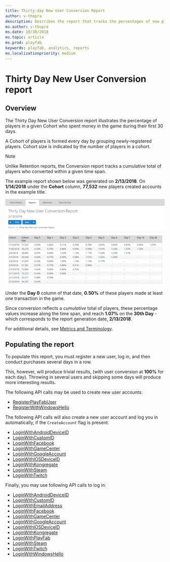 ```yaml
---
title: Thirty-day New User Conversion Report
author: v-thopra
description: Describes the report that tracks the percentages of new players who spend money within the first 30 days.
ms.author: v-thopra
ms.date: 10/30/2018
ms.topic: article
ms.prod: playfab
keywords: playfab, analytics, reports
ms.localizationpriority: medium
---
```


# Thirty Day New User Conversion report

## Overview

The Thirty Day New User Conversion report illustrates the percentage of players in a given Cohort who spent money in the game during their first 30 days.

A Cohort of players is formed every day by grouping newly-registered players. Cohort size is indicated by the number of players in a cohort.

> [!NOTE]
> Unlike Retention reports, the Conversion report tracks a cumulative total of players who converted within a given time span.

The example report shown below was generated on **2/13/2018**. On **1/14/2018** under the **Cohort** column, **77,532** new players created accounts in the example title.

![thirty-day New User Conversion Report Table](media/tutorials/thirty-day-new-user-conversion-report-table.png)

Under the **Day 0** column of that date, **0.50%** of these players made at least *one* transaction in the game.

Since conversion reflects a *cumulative* total of players, these percentage values increase along the time span, and reach **1.07%** on the **30th Day** - which corresponds to the report generation date, **2/13/2018**.

For additional details, see [Metrics and Terminology](../metrics/metrics-and-terminology.md).

## Populating the report

To populate this report, you must register a new user, log in, and then conduct purchases several days in a row.

This, however, will produce trivial results, (with user conversion at **100%** for each day). Throwing in several users and skipping some days will produce more interesting results.

The following API calls may be used to create new user accounts:

- [RegisterPlayFabUser](xref:titleid.playfabapi.com.client.authentication.registerplayfabuser)
- [RegisterWithWindowsHello](xref:titleid.playfabapi.com.client.authentication.registerwithwindowshello)

The following API calls will also create a new user account and log you in automatically, if the `CreateAccount` flag is present:

- [LoginWithAndroidDeviceID](xref:titleid.playfabapi.com.client.authentication.loginwithandroiddeviceid)
- [LoginWithCustomID](xref:titleid.playfabapi.com.client.authentication.loginwithcustomid)
- [LoginWithFacebook](xref:titleid.playfabapi.com.client.authentication.loginwithfacebook)
- [LoginWithGameCenter](xref:titleid.playfabapi.com.client.authentication.loginwithgamecenter)
- [LoginWithGoogleAccount](xref:titleid.playfabapi.com.client.authentication.loginwithgoogleaccount)
- [LoginWithIOSDeviceID](xref:titleid.playfabapi.com.client.authentication.loginwithiosdeviceid)
- [LoginWithKongregate](xref:titleid.playfabapi.com.client.authentication.loginwithkongregate)
- [LoginWithSteam](xref:titleid.playfabapi.com.client.authentication.loginwithsteam)
- [LoginWithTwitch](xref:titleid.playfabapi.com.client.authentication.loginwithtwitch)

Finally, you may use following API calls to log in:

- [LoginWithAndroidDeviceID](xref:titleid.playfabapi.com.client.authentication.loginwithandroiddeviceid)
- [LoginWithCustomID](xref:titleid.playfabapi.com.client.authentication.loginwithcustomid)
- [LoginWithEmailAddress](xref:titleid.playfabapi.com.client.authentication.loginwithemailaddress)
- [LoginWithFacebook](xref:titleid.playfabapi.com.client.authentication.loginwithfacebook)
- [LoginWithGameCenter](xref:titleid.playfabapi.com.client.authentication.loginwithgamecenter)
- [LoginWithGoogleAccount](xref:titleid.playfabapi.com.client.authentication.loginwithgoogleaccount)
- [LoginWithIOSDeviceID](xref:titleid.playfabapi.com.client.authentication.loginwithiosdeviceid)
- [LoginWithKongregate](xref:titleid.playfabapi.com.client.authentication.loginwithkongregate)
- [LoginWithPlayFab](xref:titleid.playfabapi.com.client.authentication.loginwithplayfab)
- [LoginWithSteam](xref:titleid.playfabapi.com.client.authentication.loginwithsteam)
- [LoginWithTwitch](xref:titleid.playfabapi.com.client.authentication.loginwithtwitch)
- [LoginWithWindowsHello](xref:titleid.playfabapi.com.client.authentication.loginwithwindowshello)
